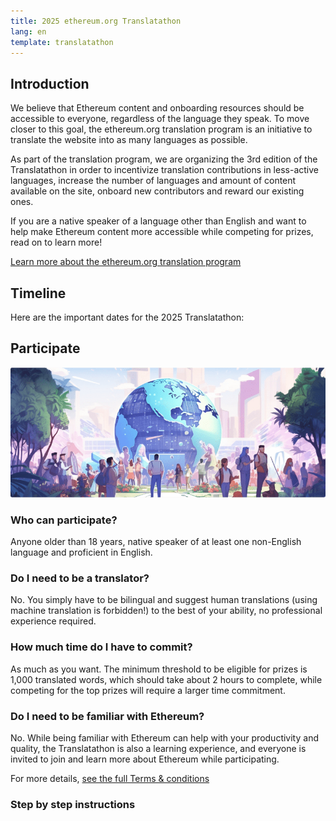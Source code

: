 ```yaml
---
title: 2025 ethereum.org Translatathon
lang: en
template: translatathon
---
```


<CardContainer>
  <EmojiCard
    emoji=':globe_with_meridians:'
    title='Translate ethereum.org'
    description='Translate ethereum.org content into your language to help more people learn about Ethereum'
  />
  <EmojiCard
    emoji=':trophy:'
    title='Win prizes'
    description='Win a share on the prize pool based on your position on the leaderboard'
  />
  <EmojiCard
    emoji=':bulb:'
    title='Learn about Ethereum'
    description='Learn more about Ethereum while translating and competing for prizes'
  />
</CardContainer>

## Introduction

We believe that Ethereum content and onboarding resources should be accessible to everyone, regardless of the language they speak.
To move closer to this goal, the ethereum.org translation program is an initiative to translate the website into as many languages as possible. 

As part of the translation program, we are organizing the 3rd edition of the Translatathon in order to incentivize translation contributions in less-active languages, increase the number of languages and amount of content available on the site, onboard new contributors and reward our existing ones.

If you are a native speaker of a language other than English and want to help make Ethereum content more accessible while competing for prizes, read on to learn more!

[Learn more about the ethereum.org translation program](/contributing/translation-program/)

## Timeline

Here are the important dates for the 2025 Translatathon:

<DatesAndTimeline />

<TranslatathonInANutshell />

## Participate

![Image of community and globe](./participate.png)

<TwoColumnContent>
  <CardContent>
    <h3 className="mt-6 mb-3">Who can participate?</h3>
    Anyone older than 18 years, native speaker of at least one non-English language and proficient in English.
  </CardContent>
  <CardContent>
    <h3 className="mt-6 mb-3">Do I need to be a translator?</h3>
    No. You simply have to be bilingual and suggest human translations (using machine translation is forbidden!) to the best of your ability, no professional experience required.
  </CardContent>
</TwoColumnContent>

<TwoColumnContent>
  <CardContent>
  <h3 className="mt-6 mb-3">How much time do I have to commit?</h3>
    As much as you want. The minimum threshold to be eligible for prizes is 1,000 translated words, which should take about 2 hours to complete, while competing for the top prizes will require a larger time commitment.
  </CardContent>
  <CardContent>
    <h3 className="mt-6 mb-3">Do I need to be familiar with Ethereum?</h3>
    No. While being familiar with Ethereum can help with your productivity and quality, the Translatathon is also a learning experience, and everyone is invited to join and learn more about Ethereum while participating.
  </CardContent>
</TwoColumnContent>

For more details, [see the full Terms & conditions](/contributing/translation-program/translatathon/terms-and-conditions)

### Step by step instructions

<StepByStepInstructions />


<ApplyNow />
